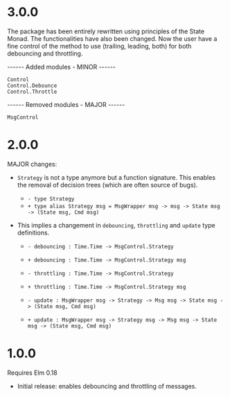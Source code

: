# 3.0.0

The package has been entirely rewritten using principles of the State Monad.
The functionalities have also been changed.
Now the user have a fine control of the method to use (trailing, leading, both)
for both debouncing and throttling.

------ Added modules - MINOR ------

    Control
    Control.Debounce
    Control.Throttle


------ Removed modules - MAJOR ------

    MsgControl


# 2.0.0

MAJOR changes:

* `Strategy` is not a type anymore but a function signature.
  This enables the removal of decision trees (which are often source of bugs).
  * `- type Strategy`
  * `+ type alias Strategy msg = MsgWrapper msg -> msg -> State msg -> (State msg, Cmd msg)`

* This implies a changement in `debouncing`, `throttling` and `update` type definitions.
  * `- debouncing : Time.Time -> MsgControl.Strategy`
  * `+ debouncing : Time.Time -> MsgControl.Strategy msg`

  * `- throttling : Time.Time -> MsgControl.Strategy`
  * `+ throttling : Time.Time -> MsgControl.Strategy msg`

  * `- update : MsgWrapper msg -> Strategy -> Msg msg -> State msg -> (State msg, Cmd msg)`
  * `+ update : MsgWrapper msg -> Strategy msg -> Msg msg -> State msg -> (State msg, Cmd msg)`


# 1.0.0

Requires Elm 0.18

* Initial release: enables debouncing and throttling of messages.
